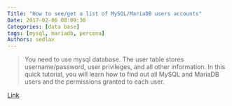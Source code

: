 ```yaml
---
Title: "How to see/get a list of MySQL/MariaDB users accounts"
Date: 2017-02-06 08:09:30
Categories: [data base]
tags: [mysql, mariadb, percona]
Authors: sedlav
---
```


> You need to use mysql database. The user table stores username/password, user privileges, and all other information. In this quick tutorial, you will learn how to find out all MySQL and MariaDB users and the permissions granted to each user.

[Link](https://www.cyberciti.biz/faq/how-to-show-list-users-in-a-mysql-mariadb-database/)
